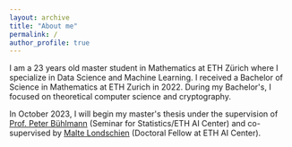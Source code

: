 ```yaml
---
layout: archive
title: "About me"
permalink: /
author_profile: true
---
```


I am a 23 years old master student in Mathematics at ETH Zürich where I specialize in Data Science and Machine Learning. I received a Bachelor of Science in Mathematics at ETH Zurich in 2022. During my Bachelor's, I focused on theoretical computer science and cryptography.

In October 2023, I will begin my master's thesis under the supervision of [Prof. Peter Bühlmann](https://stat.ethz.ch/~buhlmann/) (Seminar for Statistics/ETH AI Center) and co-supervised by [Malte Londschien](https://www.londschien.ch/) (Doctoral Fellow at ETH AI Center).

<!---
ToDo: Exclude "Share on button" in Teaching Section

ToDo: Colors in layout?

ToDo: Reorder Certificates
--->

<!---Teaching
======
  <ul>{% for post in site.teaching %}
    {% include archive-single-cv.html %}
  {% endfor %}</ul>

Service and leadership
======
* Currently signed in to 43 different slack teams
--->
